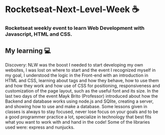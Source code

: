 # Rocketseat-Next-Level-Week ☕
### Rocketseat weekly event to learn Web Development with Javascript, HTML and CSS.

## My learning 💻
Discovery: NLW was the boost I needed to start developing my own websites, I was lost on where to start and the event
I recognized myself in my goal, I understood the logic in the Front-end with an introduction in HTML and CSS, learning about tags and how they behave, how to use them and how they work and how
use of CSS for positioning, responsiveness and customization of the page layout, such as the useful font and its size. In the last two days of the event Mayk Brito (Professor)
introduced about how the Backend and database works using node.js and SQlite, creating a server, and showing how to use and make a database.
Some lessons given in classes is always to stay focused, never lose focus on your goals and to be a good programmer practice a lot, specialize in technology
that best fits what you want to work with and hand in the code!
Some of the libraries used were: express and nunjucks.
